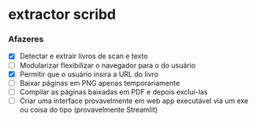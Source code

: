 # extractor scribd

### Afazeres
- [x] Detectar e extrair livros de scan e texto
- [ ] Modularizar flexibilizar o navegador para o do usuário
- [x] Permitir que o usuário insira a URL do livro
- [ ] Baixar páginas em PNG apenas temporariamente
- [ ] Compilar as páginas baixadas em PDF e depois excluí-las
- [ ] Criar uma interface provavelmente em web app executável via um exe ou coisa do tipo (provavelmente Streamlit)
